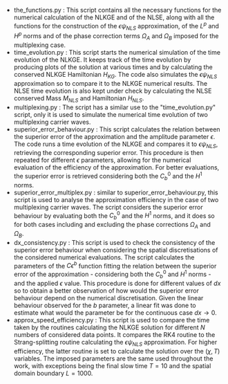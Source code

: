 - the_functions.py : This script contains all the necessary functions for the numerical calculation of the NLKGE and of the NLSE, along with all the functions for the construction of the $\epsilon\psi_{NLS}$ approximation, of the $L^p$ and $H^p$ norms and of the phase correction terms $\Omega_A$ and $\Omega_B$ imposed for the multiplexing case.
- time_evolution.py : This script starts the numerical simulation of the time evolution of the NLKGE. It keeps track of the time evolution by producing plots of the solution at various times and by calculating the conserved NLKGE Hamiltonian $H_{KG}$. The code also simulates the $\epsilon\psi_{NLS}$ approximation so to compare it to the NLKGE numerical results. The NLSE time evolution is also kept under check by calculating the NLSE conserved Mass $M_{NLS}$ and Hamiltonian $H_{NLS}$.
- multiplexing.py : The script has a similar use to the "time_evolution.py" script, only it is used to simulate the numerical time evolution of two multiplexing carrier waves.
- superior_error_behaviour.py : This script calculates the relation between the superior error of the approximation and the amplitude parameter $\epsilon$. The code runs a time evolution of the NLKGE and compares it to $\epsilon\psi_{NLS}$, retrieving the corresponding superior error. This procedure is then repeated for different $\epsilon$ parameters, allowing for the numerical evaluation of the efficiency of the approximation. For better evaluations, the superior error is retrieved considering both the $C_b^0$ and the $H^1$ norms.
- superior_error_multiplex.py : similar to superior_error_behaviour.py, this script is used to analyse the approximation efficiency in the case of two multiplexing carrier waves. The script considers the superior error behaviour by evaluating both the $C_b^0$ and the $H^1$ norms, and it does so for both cases including and excluding the phase corrections $\Omega_A$ and $\Omega_B$.
- dx_consistency.py : This script is used to check the consistency of the superior error behaviour when considering the spatial discretisations of the considered numerical evaluations. The script calculates the parameters of the $C\epsilon^b$ function fitting the relation between the superior error of the approximation - considering both the $C_b^0$ and $H^1$ norms - and the applied $\epsilon$ value. This procedure is done for different values of $dx$ so to obtain a better observation of how would the superior error behaviour depend on the numerical discretisation. Given the linear behaviour observed for the $b$ parameter, a linear fit was done to estimate what would the parameter be for the continuous case $dx\rightarrow 0$.
- approx$\_$speed$\_$efficiency.py : This script is used to compare the time taken by the routines calculating the NLKGE solution for different $N$ numbers of considered data points. It compares the RK4 routine to the Strang-splitting routine calculating the $\epsilon\psi_{NLS}$ approximation. For higher efficiency, the latter routine is set to calculate the solution over the $(\chi, T)$ variables. The imposed parameters are the same used throughout the work, with exceptions being the final slow time $T = 10$ and the spatial domain boundary $L = 1000$.  
